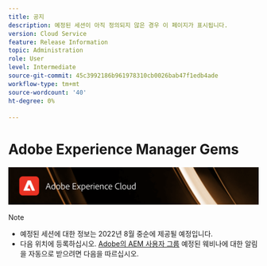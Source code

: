 ```yaml
---
title: 공지
description: 예정된 세션이 아직 정의되지 않은 경우 이 페이지가 표시됩니다.
version: Cloud Service
feature: Release Information
topic: Administration
role: User
level: Intermediate
source-git-commit: 45c3992186b961978310cb0026bab47f1edb4ade
workflow-type: tm+mt
source-wordcount: '40'
ht-degree: 0%

---
```


# Adobe Experience Manager Gems

![](/help/assets/ADX_Gems.png)

>[!NOTE]
>
>* 예정된 세션에 대한 정보는 2022년 8월 중순에 제공될 예정입니다.
>* 다음 위치에 등록하십시오. [Adobe의 AEM 사용자 그룹](https://aem-augs.adobe.com/) 예정된 웨비나에 대한 알림을 자동으로 받으려면 다음을 따르십시오.